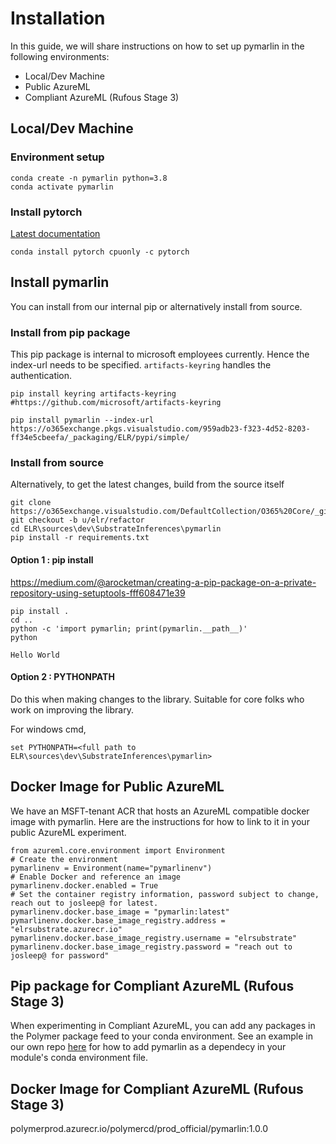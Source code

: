 # Installation
In this guide, we will share instructions on how to set up pymarlin in the following environments:
* Local/Dev Machine
* Public AzureML
* Compliant AzureML (Rufous Stage 3)

## Local/Dev Machine
### Environment setup
    conda create -n pymarlin python=3.8
    conda activate pymarlin

### Install pytorch

[Latest documentation](https://pytorch.org/get-started/locally/)

    conda install pytorch cpuonly -c pytorch

## Install pymarlin
You can install from our internal pip or alternatively install from source.

### Install from pip package
This pip package is internal to microsoft employees currently. Hence the index-url needs to be specified. `artifacts-keyring` handles the authentication.

    pip install keyring artifacts-keyring #https://github.com/microsoft/artifacts-keyring

    pip install pymarlin --index-url https://o365exchange.pkgs.visualstudio.com/959adb23-f323-4d52-8203-ff34e5cbeefa/_packaging/ELR/pypi/simple/

### Install from source
Alternatively, to get the latest changes, build from the source itself

    git clone https://o365exchange.visualstudio.com/DefaultCollection/O365%20Core/_git/ELR
    git checkout -b u/elr/refactor
    cd ELR\sources\dev\SubstrateInferences\pymarlin
    pip install -r requirements.txt

#### Option 1 : pip install 
https://medium.com/@arocketman/creating-a-pip-package-on-a-private-repository-using-setuptools-fff608471e39


    pip install .
    cd .. 
    python -c 'import pymarlin; print(pymarlin.__path__)'
    python

    Hello World

#### Option 2 : PYTHONPATH
Do this when making changes to the library. Suitable for core folks who work on improving the library.

For windows cmd,

    set PYTHONPATH=<full path to ELR\sources\dev\SubstrateInferences\pymarlin>

## Docker Image for Public AzureML
We have an MSFT-tenant ACR that hosts an AzureML compatible docker image with pymarlin. Here are the instructions for how to link to it in your public AzureML experiment. 

```
from azureml.core.environment import Environment
# Create the environment
pymarlinenv = Environment(name="pymarlinenv")
# Enable Docker and reference an image
pymarlinenv.docker.enabled = True
# Set the container registry information, password subject to change, reach out to josleep@ for latest.
pymarlinenv.docker.base_image = "pymarlin:latest"
pymarlinenv.docker.base_image_registry.address = "elrsubstrate.azurecr.io"
pymarlinenv.docker.base_image_registry.username = "elrsubstrate"
pymarlinenv.docker.base_image_registry.password = "reach out to josleep@ for password"
```

## Pip package for Compliant AzureML (Rufous Stage 3)
When experimenting in Compliant AzureML, you can add any packages in the Polymer package feed to your conda environment. See an example in our own repo [here](https://o365exchange.visualstudio.com/O365%20Core/_git/ELR?path=%2Fsources%2Fdev%2FSubstrateInferences%2Fpymarlin_Scenarios%2Ftest_hfseqclass%2Fconda_env.yaml&version=GBu%2Fjosleep%2Frufous-pipeline&line=9&lineEnd=10&lineStartColumn=1&lineEndColumn=105&lineStyle=plain&_a=contents) for how to add pymarlin as a dependecy in your module's conda environment file.

## Docker Image for Compliant AzureML (Rufous Stage 3)
polymerprod.azurecr.io/polymercd/prod_official/pymarlin:1.0.0